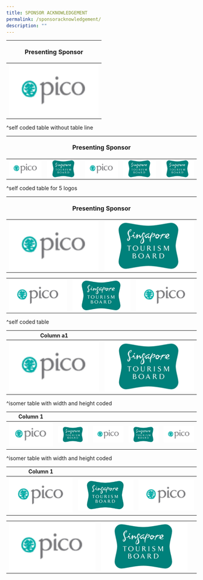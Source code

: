 ```yaml
---
title: SPONSOR ACKNOWLEDGEMENT
permalink: /sponsoracknowledgement/
description: ""
---
```

<table style="width:50%">
<tbody><tr><th colspan="5"><p style="font-size: 16px; line-height: 20px">Presenting Sponsor</p></th>
</tr></tbody><tbody>
		<tr>
			<td><img style="width:250px;height:140px;" align="left" src="/images/Testing%20Sizes/pico%20250%20x%20140.png"></td>
		</tr>
	</tbody>
</table>
^self coded table without table line

<table style="width:100%">
<thead><tr><th colspan="5"><p style="font-size: 16px; line-height: 20px"> Presenting Sponsor</p></th>
	</tr></thead>
	<tbody>
		<tr>
			<td style="width:20%"><img style="width:250px;" align="left" src="/images/Testing%20Sizes/pico%20250%20x%20140.png"></td>
			<td style="width:20%"><img style="width:250px;" align="left" src="/images/Testing%20Sizes/stb%20250%20x%20140%201.png"></td>
			<td style="width:20%"><img style="width:250px;;" align="left" src="/images/Testing%20Sizes/pico%20250%20x%20140.png"></td>
			<td style="width:20%"><img style="width:250px;" align="left" src="/images/Testing%20Sizes/stb%20250%20x%20140%201.png"></td>
	<td style="width:20%"><img style="width:250px" align="left" src="/images/Testing%20Sizes/stb%20250%20x%20140%201.png"></td>
		</tr>
	</tbody>
</table>
^self coded table for 5 logos				
				
<table>
<thead><tr><th colspan="4"><p style="font-size: 16px; line-height: 20px"> Presenting Sponsor</p></th>
	</tr></thead>
	<tbody>
		<tr>
			<td style="width:10%"><img style="width:250px" align="left" src="/images/Testing%20Sizes/pico%20250%20x%20140.png"></td>
			<td style="width:10%"><img style="width:250px" align="left" src="/images/Testing%20Sizes/stb%20250%20x%20140%201.png"></td>
		</tr>
	</tbody></table>

<table>
<tbody>
		<tr>
			<td style="width:25%"><img style="width:250px" align="left" src="/images/Testing%20Sizes/pico%20250%20x%20140.png"></td>
			<td style="width:25%"><img style="width:250px" align="left" src="/images/Testing%20Sizes/stb%20250%20x%20140%201.png"></td>
			<td style="width:25%"><img style="width:250px" align="left" src="/images/Testing%20Sizes/pico%20250%20x%20140.png"></td>
		</tr>
	</tbody>
</table>
^self coded table 

| Column a1| | 
| -------- | -------- | 
| <img style="width:250px;" src="/images/Testing%20Sizes/pico%20250%20x%20140.png"> |  <img style="width:250px;" src="/images/Testing%20Sizes/stb%20250%20x%20140%201.png">  |  

^isomer table with width and height coded

| Column 1 | | | | | 
| -------- | -------- | -------- | ---- | -- |
| <img style="width:250px;" src="/images/Testing%20Sizes/pico%20250%20x%20140.png"> |  <img style="width:250px;" src="/images/Testing%20Sizes/stb%20250%20x%20140%201.png">  |<img style="width:250px;" src="/images/Testing%20Sizes/pico%20250%20x%20140.png"> | <img style="width:250px;" src="/images/Testing%20Sizes/stb%20250%20x%20140%201.png">| <img style="width:250px;" src="/images/Testing%20Sizes/pico%20250%20x%20140.png">  |

^isomer table with width and height coded

| Column 1 | | | 
| -------- | -------- | -------- | 
| <img style="width:250px;" src="/images/Testing%20Sizes/pico%20250%20x%20140.png"> |  <img style="width:250px;" src="/images/Testing%20Sizes/stb%20250%20x%20140%201.png">  |<img style="width:250px;" src="/images/Testing%20Sizes/pico%20250%20x%20140.png"> | 

|  | | | 
| -------- | -------- | -------- | 
| <img style="width:250px;" src="/images/Testing%20Sizes/pico%20250%20x%20140.png"> |  <img style="width:250px;" src="/images/Testing%20Sizes/stb%20250%20x%20140%201.png">  | &nbsp; |